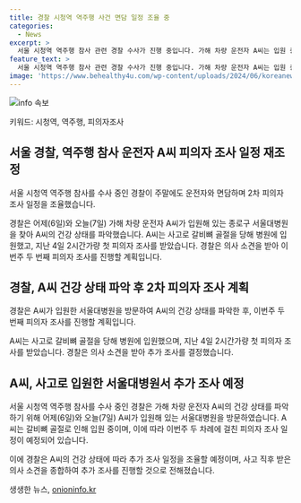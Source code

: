 ```yaml
---
title: 경찰 시청역 역주행 사건 면담 일정 조율 중
categories:
  - News
excerpt: >
  서울 시청역 역주행 참사 관련 경찰 수사가 진행 중입니다. 가해 차량 운전자 A씨는 입원 중인 상태로 경찰과 면담을 진행하며 2차 피의자 조사 일정을 조율 중입니다. A씨는 사고로 갈비뼈 골절 등 부상을 입었으며, 이번주 두 번째 조사가 예정되어 있습니다. 사고 관련된 최신 상황을 지속적으로 업데이트하겠습니다.
feature_text: >
  서울 시청역 역주행 참사 관련 경찰 수사가 진행 중입니다. 가해 차량 운전자 A씨는 입원 중인 상태로 경찰과 면담을 진행하며 2차 피의자 조사 일정을 조율 중입니다. A씨는 사고로 갈비뼈 골절 등 부상을 입었으며, 이번주 두 번째 조사가 예정되어 있습니다. 사고 관련된 최신 상황을 지속적으로 업데이트하겠습니다.
image: 'https://www.behealthy4u.com/wp-content/uploads/2024/06/koreanews.jpg'
---
```


<p><img src="https://www.behealthy4u.com/wp-content/uploads/2024/06/koreanews.jpg" alt="info 속보" /></p>

<p>키워드: 시청역, 역주행, 피의자조사</p>

<h2 data-ke-size="size26">서울 경찰, 역주행 참사 운전자 A씨 피의자 조사 일정 재조정</h2>

<p data-ke-size="size16">서울 시청역 역주행 참사를 수사 중인 경찰이 주말에도 운전자와 면담하며 2차 피의자 조사 일정을 조율했습니다.</p>

<p data-ke-size="size16">경찰은 어제(6일)와 오늘(7일) 가해 차량 운전자 A씨가 입원해 있는 종로구 서울대병원을 찾아 A씨의 건강 상태를 파악했습니다. A씨는 사고로 갈비뼈 골절을 당해 병원에 입원했고, 지난 4일 2시간가량 첫 피의자 조사를 받았습니다. 경찰은 의사 소견을 받아 이번주 두 번째 피의자 조사를 진행할 계획입니다.</p>

<h2 data-ke-size="size26">경찰, A씨 건강 상태 파악 후 2차 피의자 조사 계획</h2>

<p data-ke-size="size16">경찰은 A씨가 입원한 서울대병원을 방문하여 A씨의 건강 상태를 파악한 후, 이번주 두 번째 피의자 조사를 진행할 계획입니다.</p>

<p data-ke-size="size16">A씨는 사고로 갈비뼈 골절을 당해 병원에 입원했으며, 지난 4일 2시간가량 첫 피의자 조사를 받았습니다. 경찰은 의사 소견을 받아 추가 조사를 결정했습니다.</p>

<h2 data-ke-size="size26">A씨, 사고로 입원한 서울대병원서 추가 조사 예정</h2>

<p data-ke-size="size16">서울 시청역 역주행 참사를 수사 중인 경찰은 가해 차량 운전자 A씨의 건강 상태를 파악하기 위해 어제(6일)와 오늘(7일) A씨가 입원해 있는 서울대병원을 방문하였습니다. A씨는 갈비뼈 골절로 인해 입원 중이며, 이에 따라 이번주 두 차례에 걸친 피의자 조사 일정이 예정되어 있습니다.</p>

<p data-ke-size="size16">이에 경찰은 A씨의 건강 상태에 따라 추가 조사 일정을 조율할 예정이며, 사고 직후 받은 의사 소견을 종합하여 추가 조사를 진행할 것으로 전해졌습니다.</p>
생생한 뉴스, <a href="https://onioninfo.kr" rel="dofollow">onioninfo.kr</a>


